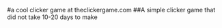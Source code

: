 #a cool clicker game at theclickergame.com
##A simple clicker game that did not take 10-20 days to make
